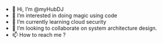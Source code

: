 - 👋 Hi, I’m @myHubDJ
- 👀 I’m interested in doing magic using code
- 🌱 I’m currently learning cloud security
- 💞️ I’m looking to collaborate on system architecture design. 
- 📫 How to reach me ?

<!---
myHubDJ/myHubDJ is a ✨ special ✨ repository because its `README.md` (this file) appears on your GitHub profile.
You can click the Preview link to take a look at your changes.
--->
